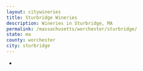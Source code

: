 ```yaml
---
layout: citywineries
title: Sturbridge Wineries
description: Wineries in Sturbridge, MA
permalink: /massachusetts/worchester/sturbridge/
state: ma
county: worchester
city: sturbridge
---
```

-
